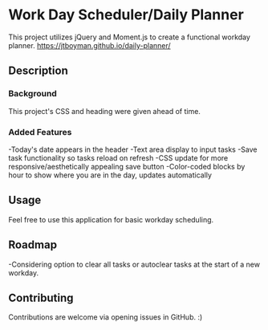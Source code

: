 # Work Day Scheduler/Daily Planner

This project utilizes jQuery and Moment.js to create a functional workday planner.
https://jtboyman.github.io/daily-planner/

## Description

### Background
This project's CSS and heading were given ahead of time.

### Added Features
-Today's date appears in the header
-Text area display to input tasks
-Save task functionality so tasks reload on refresh
-CSS update for more responsive/aesthetically appealing save button
-Color-coded blocks by hour to show where you are in the day, updates automatically


## Usage
Feel free to use this application for basic workday scheduling.

## Roadmap
-Considering option to clear all tasks or autoclear tasks at the start of a new workday.

## Contributing
Contributions are welcome via opening issues in GitHub. :)

